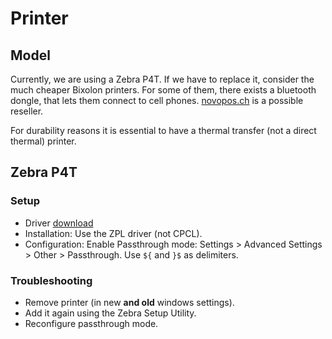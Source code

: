# Printer

## Model
Currently, we are using a Zebra P4T. If we have to replace it, consider the much cheaper Bixolon
printers. For some of them, there exists a bluetooth dongle, that lets them connect to cell phones.
[novopos.ch](https://www.novopos.ch) is a possible reseller.

For durability reasons it is essential to have a thermal transfer (not a direct thermal) printer.

## Zebra P4T

### Setup
* Driver [download](https://www.zebra.com/us/en/support-downloads/printers/mobile/p4t.html)
* Installation: Use the ZPL driver (not CPCL).
* Configuration: Enable Passthrough mode: Settings > Advanced Settings > Other > Passthrough.
  Use `${` and `}$` as delimiters.

### Troubleshooting
* Remove printer (in new **and old** windows settings).
* Add it again using the Zebra Setup Utility.
* Reconfigure passthrough mode.
